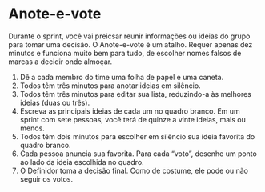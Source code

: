 # Anote-e-vote
Durante o sprint, você vai preicsar reunir informações ou ideias do grupo para tomar uma decisão. O Anote-e-vote é um atalho. Requer apenas dez minutos e funciona muito bem para tudo, de escolher nomes falsos de marcas a decidir onde almoçar.

1. Dê a cada membro do time uma folha de papel e uma caneta.
2. Todos têm três minutos para anotar ideias em silêncio.
3. Todos têm três minutos para editar sua lista, reduzindo-a às melhores ideias (duas ou três).
4. Escreva as principais ideias de cada um no quadro branco. Em um sprint com sete pessoas, você terá de quinze a vinte ideias, mais ou menos.
5. Todos têm dois minutos para escolher em silêncio sua ideia favorita do quadro branco.
6. Cada pessoa anuncia sua favorita. Para cada “voto”, desenhe um ponto ao lado da ideia escolhida no quadro.
7. O Definidor toma a decisão final. Como de costume, ele pode ou não seguir os votos.
